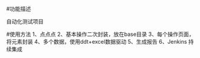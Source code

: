 #功能描述

自动化测试项目

#使用方法
1、点点点
2、基本操作二次封装，放在base目录
3、每个操作页面，将元素封装
4、多个数据，使用ddt+excel数据驱动
5、生成报告
6、Jenkins 持续集成
